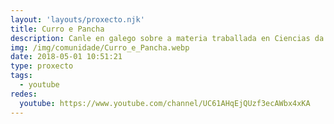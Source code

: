 ```yaml
---
layout: 'layouts/proxecto.njk'
title: Curro e Pancha
description: Canle en galego sobre a materia traballada en Ciencias da Natureza para un nivel de 5º e 6º de Primaria.
img: /img/comunidade/Curro_e_Pancha.webp
date: 2018-05-01 10:51:21
type: proxecto
tags:
  - youtube
redes:
  youtube: https://www.youtube.com/channel/UC61AHqEjQUzf3ecAWbx4xKA
---
```

